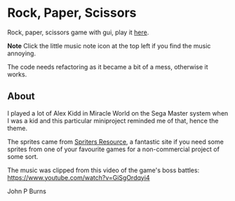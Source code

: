 # Rock, Paper, Scissors

Rock, paper, scissors game with gui, play it [here](https://johnpiatras.github.io/rock-paper-scissors-gui/).

**Note** Click the little music note icon at the top left if you find the music annoying.

The code needs refactoring as it became a bit of a mess, otherwise it works.

## About
I played a lot of Alex Kidd in Miracle World on the Sega Master system when I was a kid and this particular miniproject reminded me of that, hence the theme.

The sprites came from [Spriters Resource](https://www.spriters-resource.com/master_system/alexkiddmw/), a fantastic site if you need some sprites from one of your favourite games for a non-commercial project of some sort.

The music was clipped from this video of the game's boss battles: https://www.youtube.com/watch?v=GiSgOrdqyi4

John P Burns
